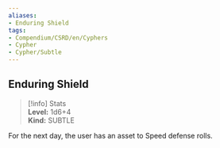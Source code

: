 ```yaml
---
aliases:
- Enduring Shield
tags:
- Compendium/CSRD/en/Cyphers
- Cypher
- Cypher/Subtle
---
```


  
## Enduring Shield  
>[!info] Stats  
> **Level:** 1d6+4  
> **Kind:** SUBTLE
  
For the next day, the user has an asset to Speed defense rolls.